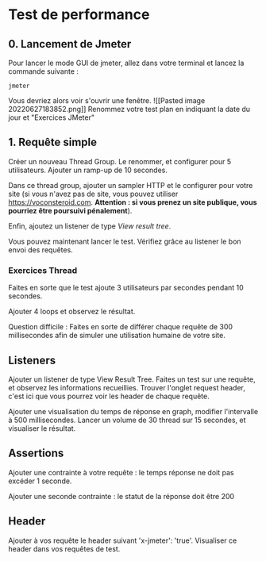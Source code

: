 # Test de performance
## 0. Lancement de Jmeter
Pour lancer le mode GUI de jmeter, allez dans votre terminal et lancez la commande suivante :

```console
jmeter
```

Vous devriez alors voir s'ouvrir une fenêtre. 
![[Pasted image 20220627183852.png]]
Renommez votre test plan en indiquant la date du jour et "Exercices JMeter"

## 1. Requête simple
Créer un nouveau Thread Group. 
Le renommer, et configurer pour 5 utilisateurs. 
Ajouter un ramp-up de 10 secondes.

Dans ce thread group, ajouter un sampler HTTP et le configurer pour votre site (si vous n'avez pas de site, vous pouvez utiliser https://voconsteroid.com. **Attention : si vous prenez un site publique, vous pourriez être poursuivi pénalement**).

Enfin, ajoutez un listener de type *View result tree*.

Vous pouvez maintenant lancer le test. 
Vérifiez grâce au listener le bon envoi des requêtes.

### Exercices Thread
Faites en sorte que le test ajoute 3 utilisateurs par secondes pendant 10 secondes.

Ajouter 4 loops et observez le résultat.

Question difficile : Faites en sorte de différer chaque requête de 300 millisecondes afin de simuler une utilisation humaine de votre site.

## Listeners
Ajouter un listener de type View Result Tree. Faites un test sur une requête, et observez les informations recueillies. Trouver l'onglet request header, c'est ici que vous pourrez voir les header de chaque requête.

Ajouter une visualisation du temps de réponse en graph, modifier l'intervalle à 500 millisecondes. Lancer un volume de 30 thread sur 15 secondes, et visualiser le résultat.

## Assertions
Ajouter une contrainte à votre requête : le temps réponse ne doit pas excéder 1 seconde.

Ajouter une seconde contrainte : le statut de la réponse doit être 200

## Header
Ajouter à vos requête le header suivant 'x-jmeter': 'true'. Visualiser ce header dans vos requêtes de test.
 